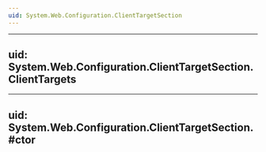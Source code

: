 ```yaml
---
uid: System.Web.Configuration.ClientTargetSection
---
```


---
uid: System.Web.Configuration.ClientTargetSection.ClientTargets
---

---
uid: System.Web.Configuration.ClientTargetSection.#ctor
---
